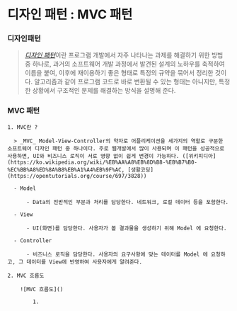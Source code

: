 디자인 패턴 : MVC 패턴
====================================================================

### 디자인패턴

> [_디자인 패턴_]()이란 프로그램 개발에서 자주 나타나는 과제를 해결하기 위한 방법 중 하나로, 과거의 소프트웨어 개발 과정에서 발견된 설계의 노하우를 축적하여 이름을 붙여, 이후에 재이용하기 좋은 형태로 특정의 규약을 묶어서 정리한 것이다. 알고리즘과 같이 프로그램 코드로 바로 변환될 수 있는 형태는 아니지만, 특정한 상황에서 구조적인 문제를 해결하는 방식을 설명해 준다.

### MVC 패턴

    1. MVC란 ?

      > _MVC_ Model-View-Controller의 약자로 어플리케이션을 세가지의 역할로 구분한 소프트웨어 디자인 패턴 중 하나이다. 주로 웹개발에서 많이 사용되며 이 패턴을 성공적으로 사용하면, UI와 비즈니스 로직이 서로 영향 없이 쉽게 변경이 가능하다. ([위키피디아](https://ko.wikipedia.org/wiki/%EB%AA%A8%EB%8D%B8-%EB%B7%B0-%EC%BB%A8%ED%8A%B8%EB%A1%A4%EB%9F%AC, [생활코딩](https://opentutorials.org/course/697/3828))

      - Model

          - Data의 전반적인 부분과 처리를 담당한다. 네트워크, 로컬 데이터 등을 포함한다.

      - View

          - UI(화면)를 담당한다. 사용자가 볼 결과물을 생성하기 위해 Model 에 요청한다.

      - Controller

          - 비즈니스 로직을 담당한다. 사용자의 요구사항에 맞는 데이터를 Model 에 요청하고, 그 데이터를 View에 반영하여 사용자에게 알려준다.

    2. MVC 흐름도

        ![MVC 흐름도]()

            1.
